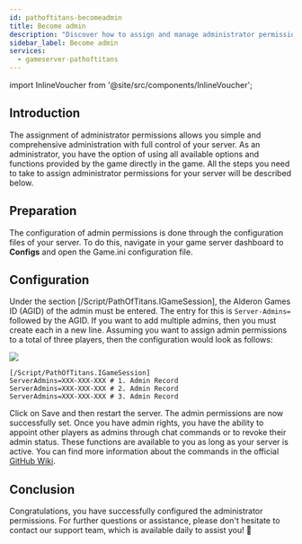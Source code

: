 ```yaml
---
id: pathoftitans-becomeadmin
title: Become admin
description: "Discover how to assign and manage administrator permissions for full server control in your game server → Learn more now"
sidebar_label: Become admin
services:
  - gameserver-pathoftitans
---
```


import InlineVoucher from '@site/src/components/InlineVoucher';

## Introduction
The assignment of administrator permissions allows you simple and comprehensive administration with full control of your server. As an administrator, you have the option of using all available options and functions provided by the game directly in the game. All the steps you need to take to assign administrator permissions for your server will be described below. 
<InlineVoucher />

## Preparation

The configuration of admin permissions is done through the configuration files of your server. To do this, navigate in your game server dashboard to **Configs** and open the Game.ini configuration file.



## Configuration

Under the section [/Script/PathOfTitans.IGameSession], the Alderon Games ID (AGID) of the admin must be entered. The entry for this is `Server-Admins=` followed by the AGID. If you want to add multiple admins, then you must create each in a new line. Assuming you want to assign admin permissions to a total of three players, then the configuration would look as follows:

![](https://screensaver01.zap-hosting.com/index.php/s/TwZyRsEoeATM3By/preview)

```
[/Script/PathOfTitans.IGameSession]
ServerAdmins=XXX-XXX-XXX # 1. Admin Record
ServerAdmins=XXX-XXX-XXX # 2. Admin Record
ServerAdmins=XXX-XXX-XXX # 3. Admin Record
```

Click on Save and then restart the server. The admin permissions are now successfully set. Once you have admin rights, you have the ability to appoint other players as admins through chat commands or to revoke their admin status. These functions are available to you as long as your server is active. You can find more information about the commands in the official [GitHub Wiki](https://github.com/Alderon-Games/pot-community-servers/wiki/Admin-Chat-Commands#admin-tools).


## Conclusion

Congratulations, you have successfully configured the administrator permissions. For further questions or assistance, please don't hesitate to contact our support team, which is available daily to assist you! 🙂

<InlineVoucher />
